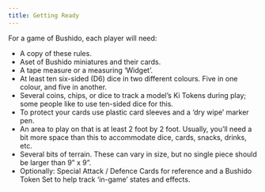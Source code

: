 ```yaml
---
title: Getting Ready
---
```

For a game of Bushido, each player will need:

- A copy of these rules.
- Aset of Bushido miniatures and their cards.
- A tape measure or a measuring ‘Widget’.
- At least ten six-sided (D6) dice in two different colours. Five in one colour, and five in another.
- Several coins, chips, or dice to track a model’s Ki Tokens during play; some people like to use ten-sided dice for this.
- To protect your cards use plastic card sleeves and a ‘dry wipe’ marker pen.
- An area to play on that is at least 2 foot by 2 foot. Usually, you’ll need a bit more space than this to accommodate dice, cards, snacks, drinks, etc.
- Several bits of terrain. These can vary in size, but no single piece should be larger than 9” x 9”.
- Optionally: Special Attack / Defence Cards for reference and a Bushido Token Set to help track ‘in-game’ states and effects.